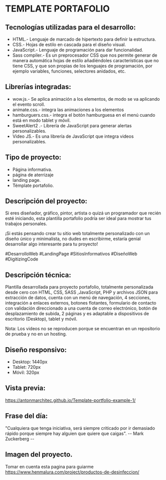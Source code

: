 # TEMPLATE PORTAFOLIO 

## Tecnologías utilizadas para el desarrollo:
- HTML.- Lenguaje de marcado de hipertexto para definir la estructura.
- CSS.- Hojas de estilo en cascada para el diseño visual.
- JavaScript.- Lenguaje de programación para dar funcionalidad. 
- Sass compiler.- Es un preprocesador CSS que nos permite generar de manera automática hojas de estilo añadiéndoles características que no tiene CSS, y que son propias de los lenguajes de programación, por ejemplo variables, funciones, selectores anidados, etc.

## Librerías integradas: 
- wow.js.- Se aplica animación a los elementos, de modo se va aplicando el evento scroll.
- animate.css.- integra las animaciones a los elementos
- hamburguers.css.- integra el botón hamburguesa en el menú cuando está en modo tablet y móvil.
- SweetAlert2 .- Librería de JavaScript para generar alertas personalizables.
- Video JS.- Es una librería de JavaScript que integra videos personalizables.

## Tipo de proyecto:
- Página informativa.
- página de aterrizaje
- landing page.
- Témplate portafolio.

## Descripción del proyecto: 
Si eres diseñador, gráfico, pintor, artista o quizá un programador que recién esté iniciando, esta plantilla portafolio podría ser ideal para mostrar tus trabajos personales.

¡Si estás pensando crear tu sitio web totalmente personalizado con un diseño único y minimalista, no dudes en escribirme, estaría genial desarrollar algo interesante para tu proyecto!

#DesarrolloWeb
#LandingPage
#SitiosInformativos
#DiseñoWeb
#DigitizingCode


## Descripción técnica:
Plantilla desarrollada para proyecto portafolio, totalmente personalizada desde cero con HTML, CSS, SASS ,JavaScript, PHP y archivos JSON para extracción de datos, cuenta con un menú de navegación, 4 secciones, integración a enlaces externos, botones flotantes, formulario de contacto con validación direccionado a una cuenta de correo electrónico, botón de desplazamiento de subida, 2 páginas y es adaptable a dispositivos de escritorio (Desktop), tablet y móvil.   

Nota: Los videos no se reproducen porque se encuentran en un repositorio de prueba y no en un hosting.

## Diseño responsivo:
- Desktop: 1440px
- Tablet: 720px
- Móvil: 320px

## Vista previa:
https://antonmarchitec.github.io/Template-portfolio-example-1/

## Frase del día:
"Cualquiera que tenga iniciativa, será siempre criticado por ir demasiado rápido porque siempre hay alguien que quiere que caigas".
-- Mark Zuckerberg --

## Imagen del proyecto.


Tomar en cuenta esta pagina para guiarme
https://www.henmalura.com/project/productos-de-desinfeccion/



